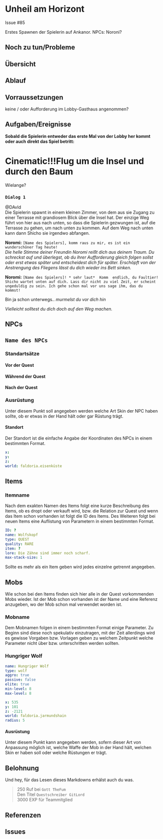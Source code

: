 # Unheil am Horizont

Issue #85

Erstes Spawnen der Spielerin auf Ankanor. 
NPCs:
Noroni?

## Noch zu tun/Probleme

## Übersicht


## Ablauf
## Vorraussetzungen

keine / oder Aufforderung im Lobby-Gasthaus angenommen?

## Aufgaben/Ereignisse

**Sobald die Spielerin entweder das erste Mal von der Lobby her kommt oder auch direkt das Spiel betritt:**

# Cinematic!!!Flug um die Insel und durch den Baum 

Wielange?

### `Dialog 1`

@DAvId   
Die Spielerin spawnt in einem kleinen Zimmer, von dem aus sie Zugang zu einer Terrasse mit grandiosem Blick über die Insel hat. Der einzige Weg führt von hier aus nach unten, so dass die Spielerin gezwungen ist, auf die Terrasse zu gehen, um nach unten zu kommen. Auf dem Weg nach unten kann dann Shicho sie irgendwo abfangen.

**Noromi:** `[Name des Spielers], komm raus zu mir, es ist ein wunderschöner Tag heute!`   
*Die helle Stimme deiner Freundin Noromi reißt dich aus deinem Traum. Du schreckst auf und überlegst, ob du ihrer Aufforderung gleich folgen sollst oder erst etwas später und entscheidest dich für später. Erschöpft von der Anstrengung des Fliegens lässt du dich wieder ins Bett sinken.* 

**Noromi:** `[Name des Spielers]! * sehr laut*  Komm  endlich, du Faultier! Shicho wartet unten auf dich. Lass dir nicht zu viel Zeit, er scheint ungeduldig zu sein. Ich gehe schon mal vor uns sage ihm, das du kommst!`     

Bin ja schon unterwegs.. *murmelst du vor dich hin*

*Vielleicht solltest du dich doch auf den Weg machen.*







## NPCs


## `Name des NPCs`

### Standartsätze  


#### Vor der Quest

#### Während der Quest  


#### Nach der Quest
    
### Ausrüstung

Unter diesem Punkt soll angegeben werden welche Art Skin der NPC haben sollte, ob er etwas in der Hand hält oder gar Rüstung trägt.

#### Standort

Der Standort ist die einfache Angabe der Koordinaten des NPCs in einem bestimmten Format. 

```yml
x: 
y: 
z: 
world: faldoria.eisenküste
```

## Items


### Itemname

Nach dem exakten Namen des Items folgt eine kurze Beschreibung des Items, ob es dropt oder verkauft wird, bzw. die Relation zur Quest und wenn das Item schon vorhanden ist folgt die ID des Items. Des Weiteren folgt bei neuen Items eine Auflistung von Parametern in einem bestimmten Format.

```yml
ID: ?
name: Wolfskopf
type: QUEST
quality: RARE 
item: ?
lore: Die Zähne sind immer noch scharf.
max-stack-size: 1
```


Sollte es mehr als ein Item geben wird jedes einzelne getrennt angegeben.

## Mobs

Wie schon bei den Items finden sich hier alle in der Quest vorkommenden Mobs wieder. Ist der Mob schon vorhanden ist der Name und eine Referenz anzugeben, wo der Mob schon mal verwendet worden ist.

### Mobname

Dem Mobnamen folgen in einem bestimmten Format einige Parameter. Zu Beginn sind diese noch spekulativ einzutragen, mit der Zeit allerdings wird es gewisse Vorgaben bzw. Vorlagen geben zu welchem Zeitpunkt welche Parameter nicht über bzw. unterschritten werden sollten.

### Hungriger Wolf

```yml
name: Hungriger Wolf
type: wolf
aggro: true
passive: false
elite: true
min-level: 8
max-level: 8
```
```yml
x: 535
y: 101
z: -2121
world: faldoria.jarmundshain
radius: 5
```


#### Ausrüstung

Unter diesem Punkt kann angegeben werden, sofern dieser Art von Anpassung möglich ist, welche Waffe der Mob in der Hand hält, welchen Skin er haben soll oder welche Rüstungen er trägt.

## Belohnung

Und hey, für das Lesen dieses Markdowns erhälst auch du was.
> 250 Ruf bei `Gott TheFum`  
> Den Titel `Questschreiber GitLord`  
> 3000 EXP für Teammitglied

## Referenzen


## Issues


